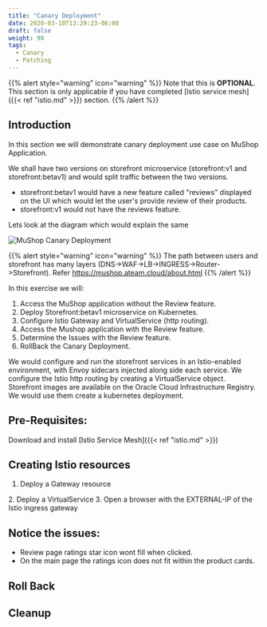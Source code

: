 ```yaml
---
title: "Canary Deployment"
date: 2020-03-10T13:29:23-06:00
draft: false
weight: 90
tags:
  - Canary
  - Patching
---
```


{{% alert style="warning" icon="warning" %}}
Note that this is **OPTIONAL**. This section is only applicable if you have completed [Istio service mesh]({{< ref "istio.md" >}}) section. 
{{% /alert %}}

## Introduction

In this section we will demonstrate canary deployment use case on MuShop Application.

We shall have two versions on storefront microservice (storefront:v1 and storefront:betav1) and would split traffic between the two versions. 
- storefront:betav1 would have a new feature called "reviews" displayed on the UI which would let the user's provide review of their products. 
- storefront:v1 would not have the reviews feature.

Lets look at the diagram which would explain the same

![MuShop Canary Deployment](../images/mesh/mushop-canary.png)

{{% alert style="warning" icon="warning" %}}
The path between users and storefront has many layers (DNS->WAF->LB->INGRESS->Router->Storefront). Refer https://mushop.ateam.cloud/about.html
{{% /alert %}}

In this exercise we will:

1. Access the MuShop application without the Review feature.
1. Deploy Storefront:betav1 microservice on Kubernetes.
1. Configure Istio Gateway and VirtualService (http routing).
1. Access the Mushop application with the Review feature.
1. Determine the Issues with the Review feature.
1. RollBack the Canary Deployment.


We would configure and run the storefront services in an Istio-enabled environment, with Envoy sidecars injected along side each service. We configure the Istio http routing by creating a VirtualService object. Storefront images are available on the Oracle Cloud Infrastructure Registry. We would use them create a kubernetes deployment.

## Pre-Requisites:

Download and install [Istio Service Mesh]({{< ref "istio.md" >}})

## Creating Istio resources

1. Deploy a Gateway resource
<To Do>
2. Deploy a VirtualService
<To Do>
3. Open a browser with the EXTERNAL-IP of the Istio ingress gateway
<To Do>

## Notice the issues:
- Review page ratings star icon wont fill when clicked. 
- On the main page the ratings icon does not fit within the product cards.

## Roll Back
<To Do>

## Cleanup
<To Do>


